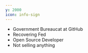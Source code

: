 ```yaml
---
y: 2000
icon: info-sign
---
```


* Government Bureaucat at GitHub
* Recovering Fed
* Open Source Developer
* Not selling anything